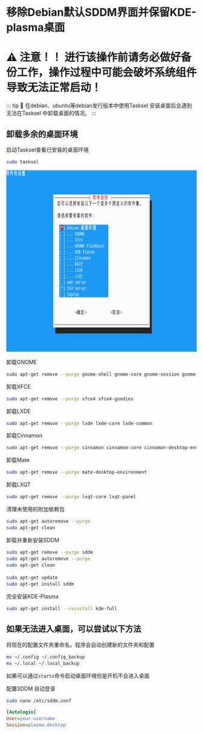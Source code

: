 # 移除Debian默认SDDM界面并保留KDE-plasma桌面
# ⚠️ 注意！！ 进行该操作前请务必做好备份工作，操作过程中可能会破坏系统组件导致无法正常启动！

::: tip 📌
在debian、ubuntu等debian发行版本中使用Tasksel 安装桌面后会遇到无法在Tasksel 中卸载桌面的情况。
:::

## 卸载多余的桌面环境

启动Tasksel查看已安装的桌面环境

```Bash
sudo tasksel 
```


<img src="./assets/image0.png" width="774.222222" height="480.000000">

卸载GNOME

```Bash
sudo apt-get remove --purge gnome-shell gnome-core gnome-session gnome-settings-daemon gnome-control-center
```


卸载XFCE

```Bash
sudo apt-get remove --purge xfce4 xfce4-goodies
```


卸载LXDE

```Bash
sudo apt-get remove --purge lxde lxde-core lxde-common
```


卸载Cinnamon

```Bash
sudo apt-get remove --purge cinnamon cinnamon-core cinnamon-desktop-environment
```


卸载Mate

```Bash
sudo apt-get remove --purge mate-desktop-environment
```


卸载LXQT

```Bash
sudo apt-get remove --purge lxqt-core lxqt-panel
```


清理未使用的附加依赖包

```Bash
sudo apt-get autoremove --purge
sudo apt-get clean

```


卸载并重新安装SDDM

```Bash
sudo apt-get remove --purge sddm
sudo apt-get autoremove --purge
sudo apt-get clean

sudo apt-get update
sudo apt-get install sddm

```


完全安装KDE-Plasma

```Bash
sudo apt-get install --reinstall kde-full
```


## 如果无法进入桌面，可以尝试以下方法

将现在的配置文件夹重命名，程序会自动创建新的文件夹和配置

```Bash
mv ~/.config ~/.config_backup
mv ~/.local ~/.local_backup
```


如果可以通过`startx`命令启动桌面环境但是开机不会进入桌面

配置SDDM 自动登录

```Bash
sudo nano /etc/sddm.conf


```


```Ini
[Autologin]
User=your-username
Session=plasma.desktop
```



